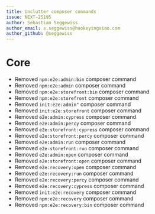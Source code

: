 ```yaml
---
title: Unclutter composer commands
issue: NEXT-25195
author: Sebastian Seggewiss
author_email: s.seggewiss@haokeyingxiao.com
author_github: @seggewiss
---
```

# Core
* Removed `npm:e2e:admin:bin` composer command
* Removed `npm:e2e:admin` composer command
* Removed `npm:e2e:storefront:bin` composer command
* Removed `npm:e2e:storefront` composer command
* Removed `init:e2e:admin"` composer command
* Removed `init:e2e:storefront` composer command
* Removed `e2e:admin:cypress` composer command
* Removed `e2e:admin:percy` composer command
* Removed `e2e:storefront:cypress` composer command
* Removed `e2e:storefront:percy` composer command
* Removed `e2e:admin:run` composer command
* Removed `e2e:storefront:run` composer command
* Removed `e2e:admin:open` composer command
* Removed `e2e:storefront:open` composer command
* Removed `e2e:recovery:open` composer command
* Removed `e2e:recovery:run` composer command
* Removed `e2e:recovery:percy` composer command
* Removed `e2e:recovery:cypress` composer command
* Removed `init:e2e:recovery` composer command
* Removed `npm:e2e:recovery` composer command
* Removed `npm:e2e:recovery:bin` composer command
